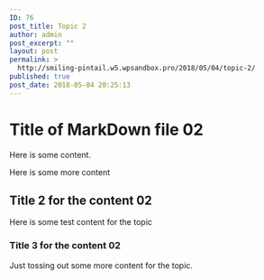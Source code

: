 ```yaml
---
ID: 76
post_title: Topic 2
author: admin
post_excerpt: ""
layout: post
permalink: >
  http://smiling-pintail.w5.wpsandbox.pro/2018/05/04/topic-2/
published: true
post_date: 2018-05-04 20:25:13
---
```

# Title of MarkDown file 02

Here is some content.

Here is some more content

## Title 2 for the content 02

Here is some test content for the topic

### Title 3 for the content 02

Just tossing out some more content for the topic.